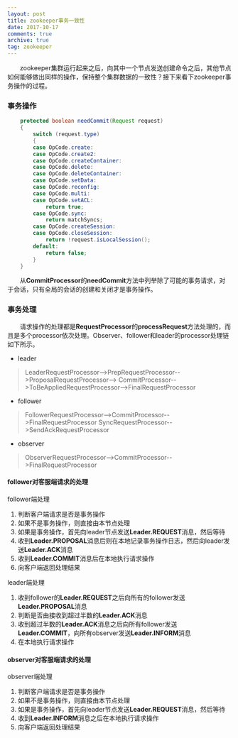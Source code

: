 ```yaml
---
layout: post
title: zookeeper事务一致性
date: 2017-10-17
comments: true
archive: true
tag: zookeeper
---
```

&emsp;&emsp;zookeeper集群运行起来之后，向其中一个节点发送创建命令之后，其他节点如何能够做出同样的操作，保持整个集群数据的一致性？接下来看下zookeeper事务操作的过程。
### 事务操作
~~~~~java
	protected boolean needCommit(Request request)
	{
		switch (request.type)
		{
		case OpCode.create:
		case OpCode.create2:
		case OpCode.createContainer:
		case OpCode.delete:
		case OpCode.deleteContainer:
		case OpCode.setData:
		case OpCode.reconfig:
		case OpCode.multi:
		case OpCode.setACL:
			return true;
		case OpCode.sync:
			return matchSyncs;
		case OpCode.createSession:
		case OpCode.closeSession:
			return !request.isLocalSession();
		default:
			return false;
		}
	}
~~~~~
&emsp;&emsp;从**CommitProcessor**的**needCommit**方法中列举除了可能的事务请求，对于会话，只有全局的会话的创建和关闭才是事务操作。

### 事务处理
&emsp;&emsp;请求操作的处理都是**RequestProcessor**的**processRequest**方法处理的，而且是多个processor依次处理。Observer、follower和leader的processor处理链如下所示。

- leader
> LeaderRequestProcessor-->PrepRequestProcessor-->ProposalRequestProcessor-->
> CommitProcessor-->ToBeAppliedRequestProcessor-->FinalRequestProcessor
- follower
> FollowerRequestProcessor-->CommitProcessor-->FinalRequestProcessor
> SyncRequestProcessor-->SendAckRequestProcessor
- observer
> ObserverRequestProcessor-->CommitProcessor-->FinalRequestProcessor

#### follower对客服端请求的处理
follower端处理    
1. 判断客户端请求是否是事务操作
2. 如果不是事务操作，则直接由本节点处理
3. 如果是事务操作，首先向leader节点发送**Leader.REQUEST**消息，然后等待
4. 收到**Leader.PROPOSAL**消息后则在本地记录事务操作日志，然后向leader发送**Leader.ACK**消息
5. 收到**Leader.COMMIT**消息后在本地执行请求操作
6. 向客户端返回处理结果

leader端处理     
1. 收到follower的**Leader.REQUEST**之后向所有的follower发送**Leader.PROPOSAL**消息
2. 判断是否由接收到超过半数的**Leader.ACK**消息
3. 收到超过半数的**Leader.ACK**消息之后向所有follower发送**Leader.COMMIT**，向所有observer发送**Leader.INFORM**消息
4. 在本地执行请求操作

#### observer对客服端请求的处理
observer端处理
1. 判断客户端请求是否是事务操作
2. 如果不是事务操作，则直接由本节点处理
3. 如果是事务操作，首先向leader节点发送**Leader.REQUEST**消息，然后等待
4. 收到**Leader.INFORM**消息之后在本地执行请求操作
5. 向客户端返回处理结果

























